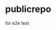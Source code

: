 # publicrepo
for e2e test


















































































































































































































































































































































































































































































































































































































































































































































































































































































































































































































































































































































































































































































































































































































































































































































































































































































































































































































































































































































































































































































































































































































































































































































































































































































































































































































































































































































































































































































































































































































































































































































































































































































































































































































































































































































































































































































































































































































































































































































































































































































































































































































































































































































